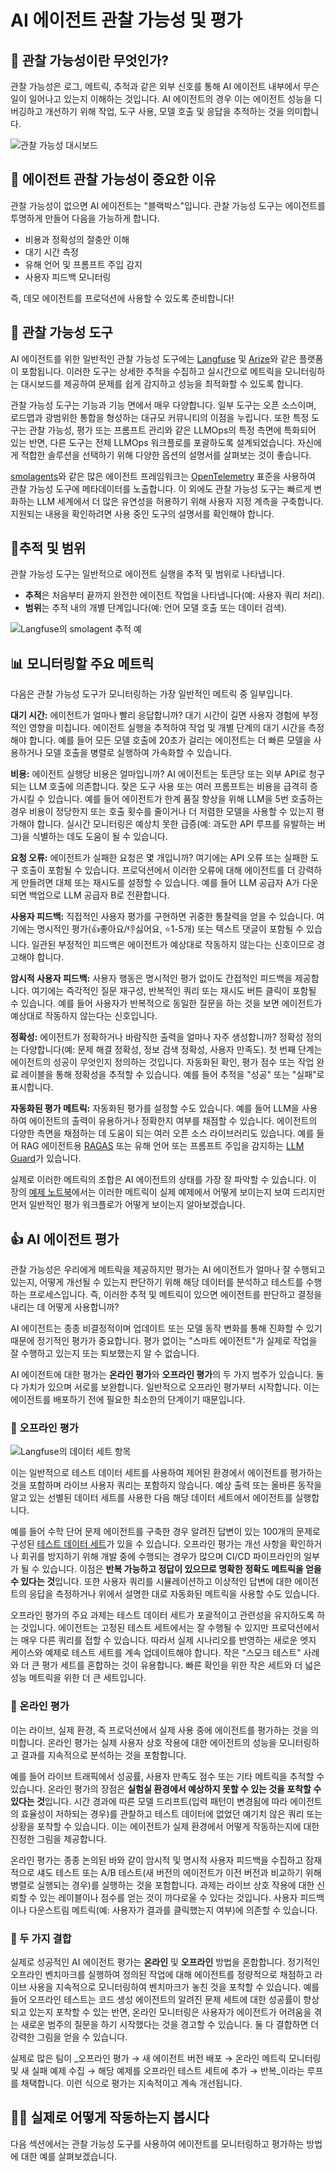 # AI 에이전트 관찰 가능성 및 평가

## 🔎 관찰 가능성이란 무엇인가?

관찰 가능성은 로그, 메트릭, 추적과 같은 외부 신호를 통해 AI 에이전트 내부에서 무슨 일이 일어나고 있는지 이해하는 것입니다. AI 에이전트의 경우 이는 에이전트 성능을 디버깅하고 개선하기 위해 작업, 도구 사용, 모델 호출 및 응답을 추적하는 것을 의미합니다.

![관찰 가능성 대시보드](https://huggingface.co/datasets/agents-course/course-images/resolve/main/en/bonus-unit2/langfuse-dashboard.png)

## 🔭 에이전트 관찰 가능성이 중요한 이유

관찰 가능성이 없으면 AI 에이전트는 "블랙박스"입니다. 관찰 가능성 도구는 에이전트를 투명하게 만들어 다음을 가능하게 합니다.

- 비용과 정확성의 절충안 이해
- 대기 시간 측정
- 유해 언어 및 프롬프트 주입 감지
- 사용자 피드백 모니터링

즉, 데모 에이전트를 프로덕션에 사용할 수 있도록 준비합니다!

## 🔨 관찰 가능성 도구

AI 에이전트를 위한 일반적인 관찰 가능성 도구에는 [Langfuse](https://langfuse.com) 및 [Arize](https://www.arize.com)와 같은 플랫폼이 포함됩니다. 이러한 도구는 상세한 추적을 수집하고 실시간으로 메트릭을 모니터링하는 대시보드를 제공하여 문제를 쉽게 감지하고 성능을 최적화할 수 있도록 합니다.

관찰 가능성 도구는 기능과 기능 면에서 매우 다양합니다. 일부 도구는 오픈 소스이며, 로드맵과 광범위한 통합을 형성하는 대규모 커뮤니티의 이점을 누립니다. 또한 특정 도구는 관찰 가능성, 평가 또는 프롬프트 관리와 같은 LLMOps의 특정 측면에 특화되어 있는 반면, 다른 도구는 전체 LLMOps 워크플로를 포괄하도록 설계되었습니다. 자신에게 적합한 솔루션을 선택하기 위해 다양한 옵션의 설명서를 살펴보는 것이 좋습니다.

[smolagents](https://huggingface.co/docs/smolagents/v1.12.0/en/index)와 같은 많은 에이전트 프레임워크는 [OpenTelemetry](https://opentelemetry.io/docs/) 표준을 사용하여 관찰 가능성 도구에 메타데이터를 노출합니다. 이 외에도 관찰 가능성 도구는 빠르게 변화하는 LLM 세계에서 더 많은 유연성을 허용하기 위해 사용자 지정 계측을 구축합니다. 지원되는 내용을 확인하려면 사용 중인 도구의 설명서를 확인해야 합니다.

## 🔬추적 및 범위

관찰 가능성 도구는 일반적으로 에이전트 실행을 추적 및 범위로 나타냅니다.

- **추적**은 처음부터 끝까지 완전한 에이전트 작업을 나타냅니다(예: 사용자 쿼리 처리).
- **범위**는 추적 내의 개별 단계입니다(예: 언어 모델 호출 또는 데이터 검색).

![Langfuse의 smolagent 추적 예](https://huggingface.co/datasets/agents-course/course-images/resolve/main/en/bonus-unit2/trace-tree.png)

## 📊 모니터링할 주요 메트릭

다음은 관찰 가능성 도구가 모니터링하는 가장 일반적인 메트릭 중 일부입니다.

**대기 시간:** 에이전트가 얼마나 빨리 응답합니까? 대기 시간이 길면 사용자 경험에 부정적인 영향을 미칩니다. 에이전트 실행을 추적하여 작업 및 개별 단계의 대기 시간을 측정해야 합니다. 예를 들어 모든 모델 호출에 20초가 걸리는 에이전트는 더 빠른 모델을 사용하거나 모델 호출을 병렬로 실행하여 가속화할 수 있습니다.

**비용:** 에이전트 실행당 비용은 얼마입니까? AI 에이전트는 토큰당 또는 외부 API로 청구되는 LLM 호출에 의존합니다. 잦은 도구 사용 또는 여러 프롬프트는 비용을 급격히 증가시킬 수 있습니다. 예를 들어 에이전트가 한계 품질 향상을 위해 LLM을 5번 호출하는 경우 비용이 정당한지 또는 호출 횟수를 줄이거나 더 저렴한 모델을 사용할 수 있는지 평가해야 합니다. 실시간 모니터링은 예상치 못한 급증(예: 과도한 API 루프를 유발하는 버그)을 식별하는 데도 도움이 될 수 있습니다.

**요청 오류:** 에이전트가 실패한 요청은 몇 개입니까? 여기에는 API 오류 또는 실패한 도구 호출이 포함될 수 있습니다. 프로덕션에서 이러한 오류에 대해 에이전트를 더 강력하게 만들려면 대체 또는 재시도를 설정할 수 있습니다. 예를 들어 LLM 공급자 A가 다운되면 백업으로 LLM 공급자 B로 전환합니다.

**사용자 피드백:** 직접적인 사용자 평가를 구현하면 귀중한 통찰력을 얻을 수 있습니다. 여기에는 명시적인 평가(👍좋아요/👎싫어요, ⭐1-5개) 또는 텍스트 댓글이 포함될 수 있습니다. 일관된 부정적인 피드백은 에이전트가 예상대로 작동하지 않는다는 신호이므로 경고해야 합니다.

**암시적 사용자 피드백:** 사용자 행동은 명시적인 평가 없이도 간접적인 피드백을 제공합니다. 여기에는 즉각적인 질문 재구성, 반복적인 쿼리 또는 재시도 버튼 클릭이 포함될 수 있습니다. 예를 들어 사용자가 반복적으로 동일한 질문을 하는 것을 보면 에이전트가 예상대로 작동하지 않는다는 신호입니다.

**정확성:** 에이전트가 정확하거나 바람직한 출력을 얼마나 자주 생성합니까? 정확성 정의는 다양합니다(예: 문제 해결 정확성, 정보 검색 정확성, 사용자 만족도). 첫 번째 단계는 에이전트의 성공이 무엇인지 정의하는 것입니다. 자동화된 확인, 평가 점수 또는 작업 완료 레이블을 통해 정확성을 추적할 수 있습니다. 예를 들어 추적을 "성공" 또는 "실패"로 표시합니다.

**자동화된 평가 메트릭:** 자동화된 평가를 설정할 수도 있습니다. 예를 들어 LLM을 사용하여 에이전트의 출력이 유용하거나 정확한지 여부를 채점할 수 있습니다. 에이전트의 다양한 측면을 채점하는 데 도움이 되는 여러 오픈 소스 라이브러리도 있습니다. 예를 들어 RAG 에이전트용 [RAGAS](https://docs.ragas.io/) 또는 유해 언어 또는 프롬프트 주입을 감지하는 [LLM Guard](https://llm-guard.com/)가 있습니다.

실제로 이러한 메트릭의 조합은 AI 에이전트의 상태를 가장 잘 파악할 수 있습니다. 이 장의 [예제 노트북](https://colab.research.google.com/#fileId=https://huggingface.co/agents-course/notebooks/blob/main/bonus-unit2/monitoring-and-evaluating-agents.ipynb)에서는 이러한 메트릭이 실제 예제에서 어떻게 보이는지 보여 드리지만 먼저 일반적인 평가 워크플로가 어떻게 보이는지 알아보겠습니다.

## 👍 AI 에이전트 평가

관찰 가능성은 우리에게 메트릭을 제공하지만 평가는 AI 에이전트가 얼마나 잘 수행되고 있는지, 어떻게 개선될 수 있는지 판단하기 위해 해당 데이터를 분석하고 테스트를 수행하는 프로세스입니다. 즉, 이러한 추적 및 메트릭이 있으면 에이전트를 판단하고 결정을 내리는 데 어떻게 사용합니까?

AI 에이전트는 종종 비결정적이며 업데이트 또는 모델 동작 변화를 통해 진화할 수 있기 때문에 정기적인 평가가 중요합니다. 평가 없이는 "스마트 에이전트"가 실제로 작업을 잘 수행하고 있는지 또는 퇴보했는지 알 수 없습니다.

AI 에이전트에 대한 평가는 **온라인 평가**와 **오프라인 평가**의 두 가지 범주가 있습니다. 둘 다 가치가 있으며 서로를 보완합니다. 일반적으로 오프라인 평가부터 시작합니다. 이는 에이전트를 배포하기 전에 필요한 최소한의 단계이기 때문입니다.

### 🥷 오프라인 평가

![Langfuse의 데이터 세트 항목](https://huggingface.co/datasets/agents-course/course-images/resolve/main/en/bonus-unit2/example-dataset.png)

이는 일반적으로 테스트 데이터 세트를 사용하여 제어된 환경에서 에이전트를 평가하는 것을 포함하며 라이브 사용자 쿼리는 포함하지 않습니다. 예상 출력 또는 올바른 동작을 알고 있는 선별된 데이터 세트를 사용한 다음 해당 데이터 세트에서 에이전트를 실행합니다.

예를 들어 수학 단어 문제 에이전트를 구축한 경우 알려진 답변이 있는 100개의 문제로 구성된 [테스트 데이터 세트](https://huggingface.co/datasets/gsm8k)가 있을 수 있습니다. 오프라인 평가는 개선 사항을 확인하거나 회귀를 방지하기 위해 개발 중에 수행되는 경우가 많으며 CI/CD 파이프라인의 일부가 될 수 있습니다. 이점은 **반복 가능하고 정답이 있으므로 명확한 정확도 메트릭을 얻을 수 있다는 것**입니다. 또한 사용자 쿼리를 시뮬레이션하고 이상적인 답변에 대한 에이전트의 응답을 측정하거나 위에서 설명한 대로 자동화된 메트릭을 사용할 수도 있습니다.

오프라인 평가의 주요 과제는 테스트 데이터 세트가 포괄적이고 관련성을 유지하도록 하는 것입니다. 에이전트는 고정된 테스트 세트에서는 잘 수행될 수 있지만 프로덕션에서는 매우 다른 쿼리를 접할 수 있습니다. 따라서 실제 시나리오를 반영하는 새로운 엣지 케이스와 예제로 테스트 세트를 계속 업데이트해야 합니다. 작은 "스모크 테스트" 사례와 더 큰 평가 세트를 혼합하는 것이 유용합니다. 빠른 확인을 위한 작은 세트와 더 넓은 성능 메트릭을 위한 더 큰 세트입니다.

### 🔄 온라인 평가

이는 라이브, 실제 환경, 즉 프로덕션에서 실제 사용 중에 에이전트를 평가하는 것을 의미합니다. 온라인 평가는 실제 사용자 상호 작용에 대한 에이전트의 성능을 모니터링하고 결과를 지속적으로 분석하는 것을 포함합니다.

예를 들어 라이브 트래픽에서 성공률, 사용자 만족도 점수 또는 기타 메트릭을 추적할 수 있습니다. 온라인 평가의 장점은 **실험실 환경에서 예상하지 못할 수 있는 것을 포착할 수 있다는 것**입니다. 시간 경과에 따른 모델 드리프트(입력 패턴이 변경됨에 따라 에이전트의 효율성이 저하되는 경우)를 관찰하고 테스트 데이터에 없었던 예기치 않은 쿼리 또는 상황을 포착할 수 있습니다. 이는 에이전트가 실제 환경에서 어떻게 작동하는지에 대한 진정한 그림을 제공합니다.

온라인 평가는 종종 논의된 바와 같이 암시적 및 명시적 사용자 피드백을 수집하고 잠재적으로 섀도 테스트 또는 A/B 테스트(새 버전의 에이전트가 이전 버전과 비교하기 위해 병렬로 실행되는 경우)를 실행하는 것을 포함합니다. 과제는 라이브 상호 작용에 대한 신뢰할 수 있는 레이블이나 점수를 얻는 것이 까다로울 수 있다는 것입니다. 사용자 피드백이나 다운스트림 메트릭(예: 사용자가 결과를 클릭했는지 여부)에 의존할 수 있습니다.

### 🤝 두 가지 결합

실제로 성공적인 AI 에이전트 평가는 **온라인** 및 **오프라인** 방법을 혼합합니다. 정기적인 오프라인 벤치마크를 실행하여 정의된 작업에 대해 에이전트를 정량적으로 채점하고 라이브 사용을 지속적으로 모니터링하여 벤치마크가 놓친 것을 포착할 수 있습니다. 예를 들어 오프라인 테스트는 코드 생성 에이전트의 알려진 문제 세트에 대한 성공률이 향상되고 있는지 포착할 수 있는 반면, 온라인 모니터링은 사용자가 에이전트가 어려움을 겪는 새로운 범주의 질문을 하기 시작했다는 것을 경고할 수 있습니다. 둘 다 결합하면 더 강력한 그림을 얻을 수 있습니다.

실제로 많은 팀이 _오프라인 평가 → 새 에이전트 버전 배포 → 온라인 메트릭 모니터링 및 새 실패 예제 수집 → 해당 예제를 오프라인 테스트 세트에 추가 → 반복_이라는 루프를 채택합니다. 이런 식으로 평가는 지속적이고 계속 개선됩니다.

## 🧑‍💻 실제로 어떻게 작동하는지 봅시다

다음 섹션에서는 관찰 가능성 도구를 사용하여 에이전트를 모니터링하고 평가하는 방법에 대한 예를 살펴보겠습니다.